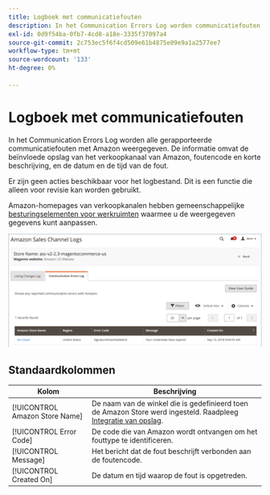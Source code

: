 ```yaml
---
title: Logboek met communicatiefouten
description: In het Communication Errors Log worden communicatiefouten weergegeven tussen Amazon en  [!DNL Commerce].
exl-id: 0d9f54ba-0fb7-4cd8-a18e-3335f37097a4
source-git-commit: 2c753ec5f6f4cd509e61b4875e09e9a1a2577ee7
workflow-type: tm+mt
source-wordcount: '133'
ht-degree: 0%

---
```


# Logboek met communicatiefouten

In het Communication Errors Log worden alle gerapporteerde communicatiefouten met Amazon weergegeven. De informatie omvat de beïnvloede opslag van het verkoopkanaal van Amazon, foutencode en korte beschrijving, en de datum en de tijd van de fout.

Er zijn geen acties beschikbaar voor het logbestand. Dit is een functie die alleen voor revisie kan worden gebruikt.

Amazon-homepages van verkoopkanalen hebben gemeenschappelijke [besturingselementen voor werkruimten](./workspace-controls.md) waarmee u de weergegeven gegevens kunt aanpassen.

![Logboek met communicatiefouten](assets/amazon-comm-errors-log.png)

## Standaardkolommen

| Kolom | Beschrijving |
|--- |--- |
| [!UICONTROL Amazon Store Name] | De naam van de winkel die is gedefinieerd toen de Amazon Store werd ingesteld. Raadpleeg [Integratie van opslag](./store-integration.md). |
| [!UICONTROL Error Code] | De code die van Amazon wordt ontvangen om het fouttype te identificeren. |
| [!UICONTROL Message] | Het bericht dat de fout beschrijft verbonden aan de foutencode. |
| [!UICONTROL Created On] | De datum en tijd waarop de fout is opgetreden. |
